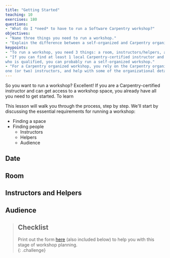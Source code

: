 ```yaml
---
title: "Getting Started"
teaching: 10
exercises: 180
questions:
- "What do I *need* to have to run a Software Carpentry workshop?"
objectives:
- "Name three things you need to run a workshop."
- "Explain the difference between a self-organized and Carpentry organized workshop."  
keypoints:
- "To run a workshop, you need 3 things: a room, instructors/helpers, and an audience."
- "If you can find at least 1 local Carpentry-certified instructor and another instructor 
who is qualified, you can probably run a self-organized workshop."  
- "For a Carpentry organized workshop, you rely on the Carpentry organizations to find you 
one (or two) instructors, and help with some of the organizational details."
---
```


So you want to run a workshop?  Excellent!  If you are a Carpentry-certified 
instructor and can get access to a workshop space, you already have all you need 
to get started.  To learn 

This lesson will walk you through the 
process, step by step.  We'll start by discussing the essential requirements for 
running a workshop: 

* Finding a space
* Finding people
	* Instructors
	* Helpers
	* Audience

## Date

## Room

## Instructors and Helpers

## Audience

> ## Checklist
>
> Print out the form [here]({{site.github.repository_url}}/blob/gh-pages/files/checklist-getting-started.md) 
> (also included below) to help you with this stage of workshop planning.  
{: .challenge}
